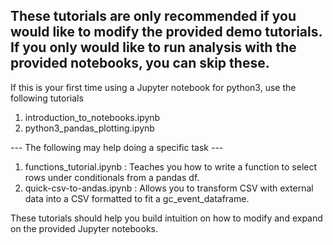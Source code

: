 ## These tutorials are only recommended if you would like to modify the provided demo tutorials. If you only would like to run analysis with the provided notebooks, you can skip these.


If this is your first time using a Jupyter notebook for python3, use the following tutorials
1. introduction_to_notebooks.ipynb
2. python3_pandas_plotting.ipynb




--- The following may help doing a specific task ---
1. functions_tutorial.ipynb  : Teaches you how to write a function to select rows under conditionals from a pandas df.
2. quick-csv-to-andas.ipynb  : Allows you to transform CSV with external data into a CSV formatted to fit a gc_event_dataframe.

These tutorials should help you build intuition on how to modify and expand
on the provided Jupyter notebooks.